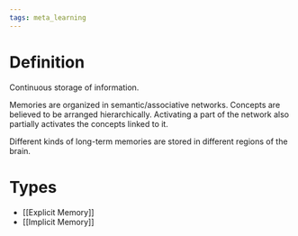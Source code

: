 ```yaml
---
tags: meta_learning
---
```


# Definition

Continuous storage of information.

Memories are organized in semantic/associative networks. Concepts are believed to be arranged hierarchically. Activating a part of the network also partially activates the concepts linked to it.

Different kinds of long-term memories are stored in different regions of the brain.

# Types
- [[Explicit Memory]]
- [[Implicit Memory]]

[^1]: [Psychology2e](zotero://open-pdf/library/items/SSTBV7L5?page=264)